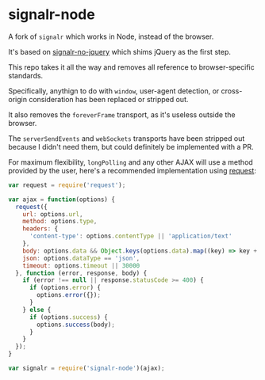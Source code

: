 # signalr-node

A fork of `signalr` which works in Node, instead of the browser.

It's based on [signalr-no-jquery](https://github.com/DVLP/signalr-no-jquery) which shims jQuery as the first step.

This repo takes it all the way and removes all reference to browser-specific standards.

Specifically, anythign to do with `window`, user-agent detection, or cross-origin consideration has been replaced or stripped out.

It also removes the `foreverFrame` transport, as it's useless outside the browser.

The `serverSendEvents` and `webSockets` transports have been stripped out because I didn't need them, but could definitely be implemented with a PR.

For maximum flexibility, `longPolling` and any other AJAX will use a method provided by the user, here's a recommended implementation using [request](https://www.npmjs.com/package/request):

```javascript
var request = require('request');

var ajax = function(options) {
  request({
    url: options.url,
    method: options.type,
    headers: {
      'content-type': options.contentType || 'application/text'
    },
    body: options.data && Object.keys(options.data).map((key) => key + '=' + encodeURIComponent(options.data[key])).join('&'),
    json: options.dataType == 'json',
    timeout: options.timeout || 30000
  }, function (error, response, body) {
    if (error !== null || response.statusCode >= 400) {
      if (options.error) {
        options.error({});
      }
    } else {
      if (options.success) {
        options.success(body);
      }
    }
  });
}

var signalr = require('signalr-node')(ajax);
```
